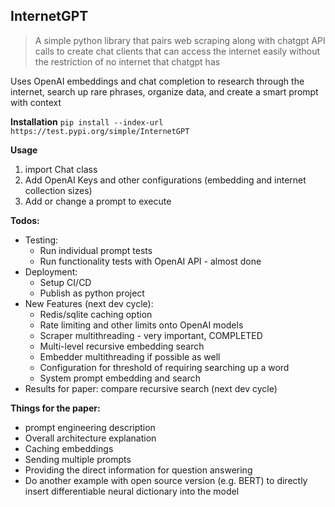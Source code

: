 ## InternetGPT
> A simple python library that pairs web scraping along with chatgpt API calls to create chat clients that can access the internet easily without the restriction of no internet that chatgpt has

Uses OpenAI embeddings and chat completion to research through the internet, search up rare phrases, organize data, and create a smart prompt with context

**Installation**
`pip install --index-url https://test.pypi.org/simple/InternetGPT`

**Usage**
1. import Chat class
2. Add OpenAI Keys and other configurations (embedding and internet collection sizes)
3. Add or change a prompt to execute

**Todos:**
 * Testing:
   * Run individual prompt tests
   * Run functionality tests with OpenAI API - almost done 
 * Deployment:
   * Setup CI/CD  
   * Publish as python project
 * New Features (next dev cycle):
   * Redis/sqlite caching option
   * Rate limiting and other limits onto OpenAI models
   * Scraper multithreading - very important, COMPLETED
   * Multi-level recursive embedding search
   * Embedder multithreading if possible as well
   * Configuration for threshold of requiring searching up a word
   * System prompt embedding and search
 * Results for paper: compare recursive search (next dev cycle)

**Things for the paper:**
 * prompt engineering description
 * Overall architecture explanation
 * Caching embeddings
 * Sending multiple prompts
 * Providing the direct information for question answering
 * Do another example with open source version (e.g. BERT) to directly insert differentiable neural dictionary into the model